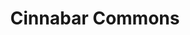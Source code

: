 ---
title: Cinnabar Commons
phone: (408) 289-1010
website: http://www.cinnabarcommons.com/
management: BRIDGE TOWER, LLC
tags: []
---